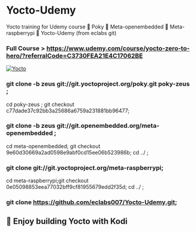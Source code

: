 # Yocto-Udemy
Yocto training for Udemy course 
	Poky
	Meta-openembedded
	Meta-raspberrypi
	Yocto-Udemy (from eclabs git)


### Full Course > https://www.udemy.com/course/yocto-zero-to-hero/?referralCode=C3730FEA21E4C17062BE

[![Yocto](http://img.youtube.com/vi/9xomG6W_SpI/0.jpg)](https://youtu.be/9xomG6W_SpI "ECLABS Tutorial")
### git clone -b zeus git://git.yoctoproject.org/poky.git poky-zeus ;
 cd poky-zeus ; 
 git checkout c77dade37c92bb3a25686a6759a231881bb96477;
### git clone -b zeus git://git.openembedded.org/meta-openembedded ;
 cd meta-openembedded;
 git checkout 9e60d30669a2ad0598e9abf0cd15ee06b523986b;
 cd ../ ;
### git clone git://git.yoctoproject.org/meta-raspberrypi;
 cd meta-raspberrypi;git checkout 0e05098853eea77032bff9cf81955679edd2f35d;
 cd ../ ;
### git clone https://github.com/eclabs007/Yocto-Udemy.git;
 
## 	Enjoy building Yocto with Kodi 

